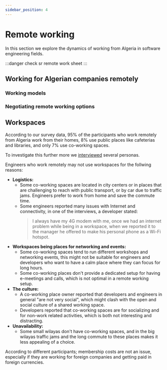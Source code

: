 ```yaml
---
sidebar_position: 4
---
```


# Remote working

In this section we explore the dynamics of working from Algeria in software engineering fields.

:::danger
check sr remote work sheet
:::

## Working for Algerian companies remotely


### Working models
### Negotiating remote working options

<!-- ## Working for foreign companies remotely from Algeria
### Finding jobs
### Legal framework
Company side
Algerian side? Auto-entrepreneur? EURL?
### Receiving wages
Tax declaration & Insurance?

## TBD: have a title

Why would some Algerian engineers prefer to work for a foreign company remotely?

What opportunities that brings to the country and for Algerians?

What challenges that brings to the country? Imbalance in salaries, talents flea for remote, khadma f noir... -->

## Workspaces

According to our survey data, 95% of the participants who work remotely from Algeria work from their homes, 8% use public places like cafeterias and libraries, and only 7% use co-working spaces.

To investigate this further more we [interviewed](/docs/appendix/raw-interviews) several personas.

Engineers who work remotely may not use workspaces for the follwing reasons:

- **Logistics:** 
  - Some co-working spaces are located in city centers or in places that are challenging to reach with public transport, or by car due to traffic jams. Engineers prefer to work from home and save the commute time.
  - Some engineers reported many issues with Internet and connectivity, in one of the interviews, a developer stated:
    > I always have my 4G modem with me, once we had an internet problem while being in a workspace, when we reported it to the manager he offered to make his personal phone as a Wi-Fi hotspot.
- **Workspaces being places for networking and events:**
  - Some co-working spaces tend to run different workshops and networking events, this might not be suitable for engineers and developers who want to have a calm place where they can focus for long hours.
  - Some co-working places don't provide a dedicated setup for having e-meetings and calls, which is not optimal in a remote working setup.
- **The culture:**
  - A co-working place owner reported that developers and engineers in general "are not very social", which might clash with the open and social culture of a shared working space.
  - Developers reported that co-working spaces are for socializing and for non-work related activities, which is both not interesting and distracting.
- **Unavailability:**
  - Some small wilayas don't have co-working spaces, and in the big wilayas traffic jams and the long commute to these places makes it less appealing of a choice.

According to different participants; membership costs are not an issue, especially if they are working for foreign companies and getting paid in foreign currencies.

